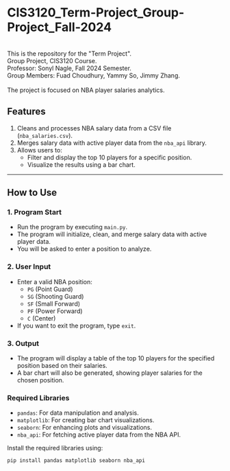 # CIS3120_Term-Project_Group-Project_Fall-2024
\
This is the repository for the "Term Project".\
Group Project, CIS3120 Course.\
Professor: Sonyl Nagle, Fall 2024 Semester.\
Group Members: Fuad Choudhury, Yammy So, Jimmy Zhang.\
\
The project is focused on NBA player salaries analytics.

## Features

1. Cleans and processes NBA salary data from a CSV file (`nba_salaries.csv`).
2. Merges salary data with active player data from the `nba_api` library.
3. Allows users to:
   - Filter and display the top 10 players for a specific position.
   - Visualize the results using a bar chart.
---
## How to Use

### 1. **Program Start**
- Run the program by executing `main.py`.
- The program will initialize, clean, and merge salary data with active player data.
- You will be asked to enter a position to analyze.

### 2. **User Input**
- Enter a valid NBA position:
  - `PG` (Point Guard)
  - `SG` (Shooting Guard)
  - `SF` (Small Forward)
  - `PF` (Power Forward)
  - `C` (Center)
- If you want to exit the program, type `exit`.

### 3. **Output**
- The program will display a table of the top 10 players for the specified position based on their salaries.
- A bar chart will also be generated, showing player salaries for the chosen position.


### **Required Libraries**
- `pandas`: For data manipulation and analysis.
- `matplotlib`: For creating bar chart visualizations.
- `seaborn`: For enhancing plots and visualizations.
- `nba_api`: For fetching active player data from the NBA API.

Install the required libraries using:
```bash
pip install pandas matplotlib seaborn nba_api
